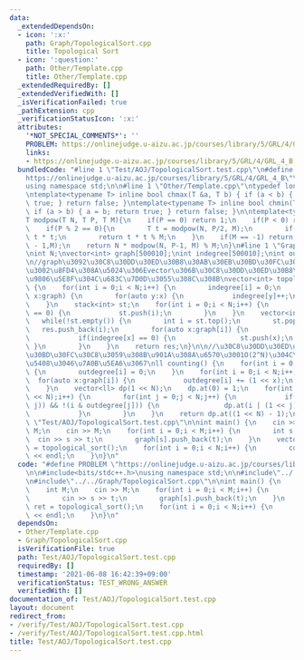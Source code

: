 ```yaml
---
data:
  _extendedDependsOn:
  - icon: ':x:'
    path: Graph/TopologicalSort.cpp
    title: Topological Sort
  - icon: ':question:'
    path: Other/Template.cpp
    title: Other/Template.cpp
  _extendedRequiredBy: []
  _extendedVerifiedWith: []
  _isVerificationFailed: true
  _pathExtension: cpp
  _verificationStatusIcon: ':x:'
  attributes:
    '*NOT_SPECIAL_COMMENTS*': ''
    PROBLEM: https://onlinejudge.u-aizu.ac.jp/courses/library/5/GRL/4/GRL_4_B
    links:
    - https://onlinejudge.u-aizu.ac.jp/courses/library/5/GRL/4/GRL_4_B
  bundledCode: "#line 1 \"Test/AOJ/TopologicalSort.test.cpp\"\n#define PROBLEM \"\
    https://onlinejudge.u-aizu.ac.jp/courses/library/5/GRL/4/GRL_4_B\"\n\n#include<bits/stdc++.h>\n\
    using namespace std;\n\n#line 1 \"Other/Template.cpp\"\ntypedef long long ll;\n\
    \ntemplate<typename T> inline bool chmax(T &a, T b) { if (a < b) { a = b; return\
    \ true; } return false; }\ntemplate<typename T> inline bool chmin(T &a, T b) {\
    \ if (a > b) { a = b; return true; } return false; }\n\ntemplate<typename T>\n\
    T modpow(T N, T P, T M){\n    if(P == 0) return 1;\n    if(P < 0) return 0;\n\
    \    if(P % 2 == 0){\n        T t = modpow(N, P/2, M);\n        if(M == -1) return\
    \ t * t;\n        return t * t % M;\n    }\n    if(M == -1) return N * modpow(N,P\
    \ - 1,M);\n    return N * modpow(N, P-1, M) % M;\n}\n#line 1 \"Graph/TopologicalSort.cpp\"\
    \nint N;\nvector<int> graph[500010];\nint indegree[500010];\nint outdegree[500010];\n\
    \n//graph\u3092\u30C8\u30DD\u30ED\u30B8\u30AB\u30EB\u30BD\u30FC\u30C8\u3059\u308B\
    \u3002\u8FD4\u308A\u5024\u306Evector\u306B\u30C8\u30DD\u30ED\u30B8\u30AB\u30EB\
    \u9806\u5E8F\u304C\u683C\u7D0D\u3055\u308C\u308B\nvector<int> topological_sort()\
    \ {\n    for(int i = 0;i < N;i++) {\n        indegree[i] = 0;\n    }\n    for(auto\
    \ x:graph) {\n        for(auto y:x) {\n            indegree[y]++;\n        }\n\
    \    }\n    stack<int> st;\n    for(int i = 0;i < N;i++) {\n        if(indegree[i]\
    \ == 0) {\n            st.push(i);\n        }\n    }\n    vector<int> res;\n \
    \   while(!st.empty()) {\n        int i = st.top();\n        st.pop();\n     \
    \   res.push_back(i);\n        for(auto x:graph[i]) {\n            indegree[x]--;\n\
    \            if(indegree[x] == 0) {\n                st.push(x);\n           \
    \ }\n        }\n    }\n    return res;\n}\n\n//\u30C8\u30DD\u30ED\u30B8\u30AB\u30EB\
    \u30BD\u30FC\u30C8\u3059\u308B\u901A\u308A\u6570\u3001O(2^N)\u304C\u9593\u306B\
    \u5408\u3046\u7A0B\u5EA6\u3067\nll counting() {\n    for(int i = 0;i < N;i++)\
    \ {\n        outdegree[i] = 0;\n    }\n    for(int i = 0;i < N;i++) {\n      \
    \  for(auto x:graph[i]) {\n            outdegree[i] += (1 << x);\n        }\n\
    \    }\n    vector<ll> dp(1 << N);\n    dp.at(0) = 1;\n    for(int i = 0;i < (1\
    \ << N);i++) {\n        for(int j = 0;j < N;j++) {\n            if(!(i & (1 <<\
    \ j)) && !(i & outdegree[j])) {\n                dp.at(i | (1 << j)) += dp.at(i);\n\
    \            }\n        }\n    }\n    return dp.at((1 << N) - 1);\n}\n#line 8\
    \ \"Test/AOJ/TopologicalSort.test.cpp\"\n\nint main() {\n    cin >> N;\n    int\
    \ M;\n    cin >> M;\n    for(int i = 0;i < M;i++) {\n        int s,t;\n      \
    \  cin >> s >> t;\n        graph[s].push_back(t);\n    }\n    vector<int> ret\
    \ = topological_sort();\n    for(int i = 0;i < N;i++) {\n        cout << ret.at(i)\
    \ << endl;\n    }\n}\n"
  code: "#define PROBLEM \"https://onlinejudge.u-aizu.ac.jp/courses/library/5/GRL/4/GRL_4_B\"\
    \n\n#include<bits/stdc++.h>\nusing namespace std;\n\n#include\"../../Other/Template.cpp\"\
    \n#include\"../../Graph/TopologicalSort.cpp\"\n\nint main() {\n    cin >> N;\n\
    \    int M;\n    cin >> M;\n    for(int i = 0;i < M;i++) {\n        int s,t;\n\
    \        cin >> s >> t;\n        graph[s].push_back(t);\n    }\n    vector<int>\
    \ ret = topological_sort();\n    for(int i = 0;i < N;i++) {\n        cout << ret.at(i)\
    \ << endl;\n    }\n}\n"
  dependsOn:
  - Other/Template.cpp
  - Graph/TopologicalSort.cpp
  isVerificationFile: true
  path: Test/AOJ/TopologicalSort.test.cpp
  requiredBy: []
  timestamp: '2021-06-08 16:42:39+09:00'
  verificationStatus: TEST_WRONG_ANSWER
  verifiedWith: []
documentation_of: Test/AOJ/TopologicalSort.test.cpp
layout: document
redirect_from:
- /verify/Test/AOJ/TopologicalSort.test.cpp
- /verify/Test/AOJ/TopologicalSort.test.cpp.html
title: Test/AOJ/TopologicalSort.test.cpp
---
```

